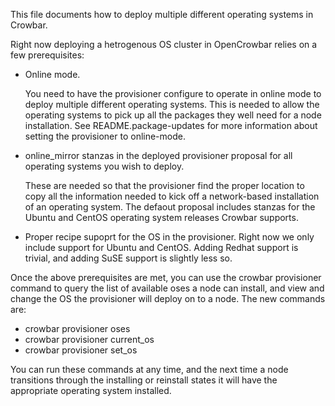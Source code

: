 This file documents how to deploy multiple different operating systems
in Crowbar.

Right now deploying a hetrogenous OS cluster in OpenCrowbar relies on a
few prerequisites:

 * Online mode.

   You need to have the provisioner configure to operate in online
   mode to deploy multiple different operating systems.  This is
   needed to allow the operating systems to pick up all the packages
   they well need for a node installation. See README.package-updates
   for more information about setting the provisioner to online-mode.

 * online_mirror stanzas in the deployed provisioner proposal for all
   operating systems you wish to deploy.

   These are needed so that the provisioner find the proper location
   to copy all the information needed to kick off a network-based
   installation of an operating system.  The defaout proposal includes
   stanzas for the Ubuntu and CentOS operating system releases Crowbar
   supports.

 * Proper recipe supoprt for the OS in the provisioner.
   Right now we only include support for Ubuntu and CentOS.  Adding
   Redhat support is trivial, and adding SuSE support is slightly less
   so.

Once the above prerequisites are met, you can use the crowbar
provisioner command to query the list of available oses a node can
install, and view and change the OS the provisioner will deploy on to
a node.  The new commands are:

 * crowbar provisioner oses
 * crowbar provisioner current_os <nodename>
 * crowbar provisioner set_os <nodename> <os>

You can run these commands at any time, and the next time a node
transitions through the installing or reinstall states it will have
the appropriate operating system installed.
